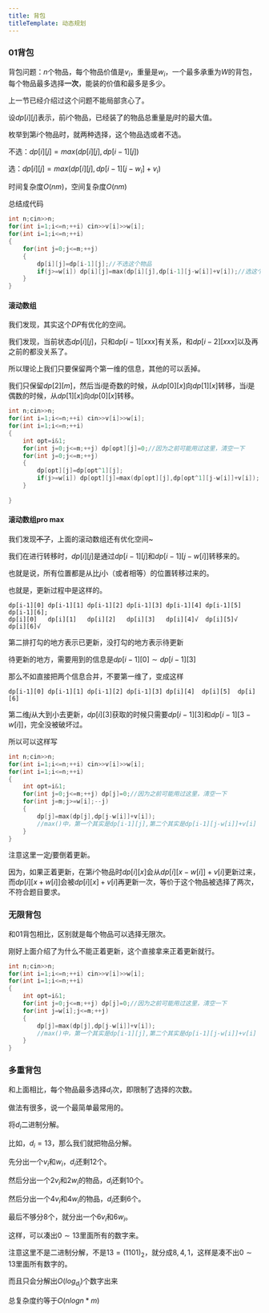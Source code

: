 ```yaml
---
title: 背包
titleTemplate: 动态规划
---
```


### 01背包

背包问题：$n$个物品，每个物品价值是$v_i$，重量是$w_i$，一个最多承重为$W$的背包，每个物品最多选择**一次**，能装的价值和最多是多少。

上一节已经介绍过这个问题不能局部贪心了。

设$dp[i][j]$表示，前$i$个物品，已经装了的物品总重量是$j$时的最大值。

枚举到第$i$个物品时，就两种选择，这个物品选或者不选。

不选：$dp[i][j]=max(dp[i][j],dp[i-1][j])$

选：$dp[i][j]=max(dp[i][j],dp[i-1][j-w_i]+v_i)$

时间复杂度$O(nm)$，空间复杂度$O(nm)$

总结成代码

```cpp
int n;cin>>n;
for(int i=1;i<=n;++i) cin>>v[i]>>w[i];
for(int i=1;i<=n;++i)
{
    for(int j=0;j<=m;++j)
    {
        dp[i][j]=dp[i-1][j];//不选这个物品
        if(j>=w[i]) dp[i][j]=max(dp[i][j],dp[i-1][j-w[i]]+v[i]);//选这个物品
    }
}
```

#### 滚动数组

我们发现，其实这个$DP$有优化的空间。

我们发现，当前状态$dp[i][j]$，只和$dp[i-1][xxx]$有关系，和$dp[i-2][xxx]$以及再之前的都没关系了。

所以理论上我们只要保留两个第一维的信息，其他的可以丢掉。

我们只保留$dp[2][m]$，然后当$i$是奇数的时候，从$dp[0][x]$向$dp[1][x]$转移，当$i$是偶数的时候，从$dp[1][x]$向$dp[0][x]$转移。

```cpp
int n;cin>>n;
for(int i=1;i<=n;++i) cin>>v[i]>>w[i];
for(int i=1;i<=n;++i)
{
    int opt=i&1;
    for(int j=0;j<=m;++j) dp[opt][j]=0;//因为之前可能用过这里，清空一下
    for(int j=0;j<=m;++j)
    {
        dp[opt][j]=dp[opt^1][j];
        if(j>=w[i]) dp[opt][j]=max(dp[opt][j],dp[opt^1][j-w[i]]+v[i]);
    }
    
}
```

#### 滚动数组pro max

我们发现~~不了~~，上面的滚动数组还有优化空间~

我们在进行转移时，$dp[i][j]$是通过$dp[i-1][j]$和$dp[i-1][j-w[i]]$转移来的。

也就是说，所有位置都是从比$j$小（或者相等）的位置转移过来的。

也就是，更新过程中是这样的。

```
dp[i-1][0] dp[i-1][1] dp[i-1][2] dp[i-1][3] dp[i-1][4] dp[i-1][5] dp[i-1][6];
dp[i][0]   dp[i][1]   dp[i][2]   dp[i][3]   dp[i][4]√  dp[i][5]√  dp[i][6]√
```

第二排打勾的地方表示已更新，没打勾的地方表示待更新

待更新的地方，需要用到的信息是$dp[i-1][0]\sim dp[i-1][3]$

那么不如直接把两个信息合并，不要第一维了，变成这样

```
dp[i-1][0] dp[i-1][1] dp[i-1][2] dp[i-1][3] dp[i][4]  dp[i][5]  dp[i][6]
```

第二维$j$从大到小去更新，$dp[i][3]$获取的时候只需要$dp[i-1][3]$和$dp[i-1][3-w[i]]$，完全没被破坏过。

所以可以这样写

```cpp
int n;cin>>n;
for(int i=1;i<=n;++i) cin>>v[i]>>w[i];
for(int i=1;i<=n;++i)
{
    int opt=i&1;
    for(int j=0;j<=m;++j) dp[j]=0;//因为之前可能用过这里，清空一下
    for(int j=m;j>=w[i];--j)
    {
		dp[j]=max(dp[j],dp[j-w[i]]+v[i]);
        //max()中，第一个其实是dp[i-1][j],第二个其实是dp[i-1][j-w[i]]+v[i]
    }
}
```

注意这里一定$j$要倒着更新。

因为，如果正着更新，在第$i$个物品时$dp[i][x]$会从$dp[i][x-w[i]]+v[i]$更新过来，而$dp[i][x+w[i]]$会被$dp[i][x]+v[i]$再更新一次，等价于这个物品被选择了两次，不符合题目要求。

### 无限背包

和$01$背包相比，区别就是每个物品可以选择无限次。

刚好上面介绍了为什么不能正着更新，这个直接拿来正着更新就行。

```cpp
int n;cin>>n;
for(int i=1;i<=n;++i) cin>>v[i]>>w[i];
for(int i=1;i<=n;++i)
{
    int opt=i&1;
    for(int j=0;j<=m;++j) dp[j]=0;//因为之前可能用过这里，清空一下
    for(int j=w[i];j<=m;++j)
    {
		dp[j]=max(dp[j],dp[j-w[i]]+v[i]);
        //max()中，第一个其实是dp[i-1][j],第二个其实是dp[i-1][j-w[i]]+v[i]
    }
}
```

### 多重背包

和上面相比，每个物品最多选择$d_i$次，即限制了选择的次数。

做法有很多，说一个最简单最常用的。

将$d_i$二进制分解。

比如，$d_i=13$，那么我们就把物品分解。

先分出一个$v_i$和$w_i$，$d_i$还剩$12$个。

然后分出一个$2v_i$和$2w_i$的物品，$d_i$还剩$10$个。

然后分出一个$4v_i$和$4w_i$的物品，$d_i$还剩$6$个。

最后不够分$8$个，就分出一个$6v_i$和$6w_i$。

这样，可以凑出$0\sim 13$里面所有的数字来。

注意这里不是二进制分解，不是$13=(1101)_2$，就分成$8,4,1$，这样是凑不出$0\sim 13$里面所有数字的。

而且只会分解出$O(log_{d_i})$个数字出来

总复杂度约等于$O(nlogn*m)$

